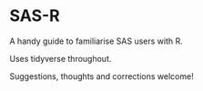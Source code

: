 # SAS-R
A handy guide to familiarise SAS users with R. 

Uses tidyverse throughout.

Suggestions, thoughts and corrections welcome!
